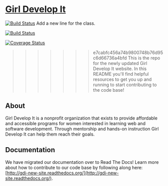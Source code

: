 # [Girl Develop It](http://girl-develop-it.herokuapp.com)

[![Build Status](https://travis-ci.org/imuchnik/gdi-new-site.svg?branch=master)](https://travis-ci.org/imuchnik/gdi-new-site)
Add a new line for the class.


[![Build Status](https://travis-ci.org/girldevelopit/gdi-new-site.svg?branch=production)](https://travis-ci.org/girldevelopit/gdi-new-site)

[![Coverage Status](https://coveralls.io/repos/dianpan/gdi-new-site/badge.svg?branch=production&service=github)](https://coveralls.io/github/dianpan/gdi-new-site?branch=production)

>>>>>>> e7cabfc456a74b9800748b76d95c6d66736a4bfd
This is the repo for the newly updated Girl Develop It website. In this README you'll find helpful resources to get you up and running to start contributing to the code base!

## About

Girl Develop It is a nonprofit organization that exists to provide affordable and accessible programs for women interested in learning web and software development. Through mentorship and hands-on instruction Girl Develop It can help them reach their goals.

## Documentation

We have migrated our documentation over to Read The Docs! Learn more about how to contribute to our code base by following along here: [http://gdi-new-site.readthedocs.org/](http://gdi-new-site.readthedocs.org/).
